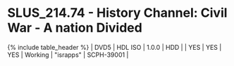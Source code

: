 # SLUS_214.74 - History Channel: Civil War - A nation Divided

{% include table_header %}
| DVD5 | HDL ISO | 1.0.0 | HDD |  | YES | YES | YES | Working | "israpps" | SCPH-39001 |  

